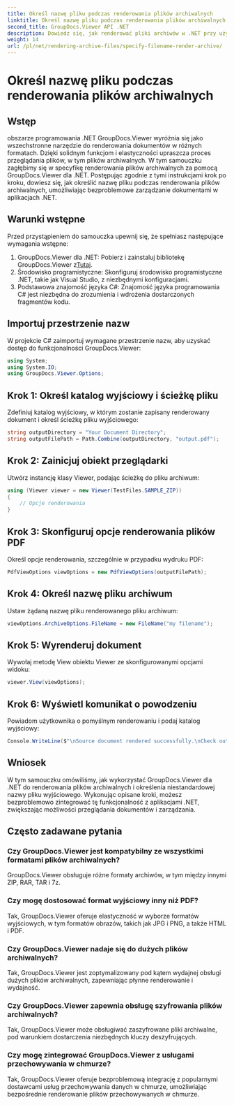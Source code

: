 ```yaml
---
title: Określ nazwę pliku podczas renderowania plików archiwalnych
linktitle: Określ nazwę pliku podczas renderowania plików archiwalnych
second_title: GroupDocs.Viewer API .NET
description: Dowiedz się, jak renderować pliki archiwów w .NET przy użyciu GroupDocs.Viewer, zwiększając możliwości zarządzania dokumentami.
weight: 14
url: /pl/net/rendering-archive-files/specify-filename-render-archive/
---
```


# Określ nazwę pliku podczas renderowania plików archiwalnych

## Wstęp
obszarze programowania .NET GroupDocs.Viewer wyróżnia się jako wszechstronne narzędzie do renderowania dokumentów w różnych formatach. Dzięki solidnym funkcjom i elastyczności upraszcza proces przeglądania plików, w tym plików archiwalnych. W tym samouczku zagłębimy się w specyfikę renderowania plików archiwalnych za pomocą GroupDocs.Viewer dla .NET. Postępując zgodnie z tymi instrukcjami krok po kroku, dowiesz się, jak określić nazwę pliku podczas renderowania plików archiwalnych, umożliwiając bezproblemowe zarządzanie dokumentami w aplikacjach .NET.
## Warunki wstępne
Przed przystąpieniem do samouczka upewnij się, że spełniasz następujące wymagania wstępne:
1.  GroupDocs.Viewer dla .NET: Pobierz i zainstaluj bibliotekę GroupDocs.Viewer z[Tutaj](https://releases.groupdocs.com/viewer/net/).
2. Środowisko programistyczne: Skonfiguruj środowisko programistyczne .NET, takie jak Visual Studio, z niezbędnymi konfiguracjami.
3. Podstawowa znajomość języka C#: Znajomość języka programowania C# jest niezbędna do zrozumienia i wdrożenia dostarczonych fragmentów kodu.

## Importuj przestrzenie nazw
W projekcie C# zaimportuj wymagane przestrzenie nazw, aby uzyskać dostęp do funkcjonalności GroupDocs.Viewer:
```csharp
using System;
using System.IO;
using GroupDocs.Viewer.Options;
```
## Krok 1: Określ katalog wyjściowy i ścieżkę pliku
Zdefiniuj katalog wyjściowy, w którym zostanie zapisany renderowany dokument i określ ścieżkę pliku wyjściowego:
```csharp
string outputDirectory = "Your Document Directory";
string outputFilePath = Path.Combine(outputDirectory, "output.pdf");
```
## Krok 2: Zainicjuj obiekt przeglądarki
Utwórz instancję klasy Viewer, podając ścieżkę do pliku archiwum:
```csharp
using (Viewer viewer = new Viewer(TestFiles.SAMPLE_ZIP))
{
    // Opcje renderowania
}
```
## Krok 3: Skonfiguruj opcje renderowania plików PDF
Określ opcje renderowania, szczególnie w przypadku wydruku PDF:
```csharp
PdfViewOptions viewOptions = new PdfViewOptions(outputFilePath);
```
## Krok 4: Określ nazwę pliku archiwum
Ustaw żądaną nazwę pliku renderowanego pliku archiwum:
```csharp
viewOptions.ArchiveOptions.FileName = new FileName("my filename");
```
## Krok 5: Wyrenderuj dokument
Wywołaj metodę View obiektu Viewer ze skonfigurowanymi opcjami widoku:
```csharp
viewer.View(viewOptions);
```
## Krok 6: Wyświetl komunikat o powodzeniu
Powiadom użytkownika o pomyślnym renderowaniu i podaj katalog wyjściowy:
```csharp
Console.WriteLine($"\nSource document rendered successfully.\nCheck output in {outputDirectory}.");
```

## Wniosek
W tym samouczku omówiliśmy, jak wykorzystać GroupDocs.Viewer dla .NET do renderowania plików archiwalnych i określenia niestandardowej nazwy pliku wyjściowego. Wykonując opisane kroki, możesz bezproblemowo zintegrować tę funkcjonalność z aplikacjami .NET, zwiększając możliwości przeglądania dokumentów i zarządzania.
## Często zadawane pytania
### Czy GroupDocs.Viewer jest kompatybilny ze wszystkimi formatami plików archiwalnych?
GroupDocs.Viewer obsługuje różne formaty archiwów, w tym między innymi ZIP, RAR, TAR i 7z.
### Czy mogę dostosować format wyjściowy inny niż PDF?
Tak, GroupDocs.Viewer oferuje elastyczność w wyborze formatów wyjściowych, w tym formatów obrazów, takich jak JPG i PNG, a także HTML i PDF.
### Czy GroupDocs.Viewer nadaje się do dużych plików archiwalnych?
Tak, GroupDocs.Viewer jest zoptymalizowany pod kątem wydajnej obsługi dużych plików archiwalnych, zapewniając płynne renderowanie i wydajność.
### Czy GroupDocs.Viewer zapewnia obsługę szyfrowania plików archiwalnych?
Tak, GroupDocs.Viewer może obsługiwać zaszyfrowane pliki archiwalne, pod warunkiem dostarczenia niezbędnych kluczy deszyfrujących.
### Czy mogę zintegrować GroupDocs.Viewer z usługami przechowywania w chmurze?
Tak, GroupDocs.Viewer oferuje bezproblemową integrację z popularnymi dostawcami usług przechowywania danych w chmurze, umożliwiając bezpośrednie renderowanie plików przechowywanych w chmurze.